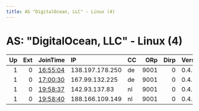 ```yaml
---
title: AS "DigitalOcean, LLC" - Linux (4)
---
```


# AS: "DigitalOcean, LLC" - Linux (4)

|   Up |   Ext | JoinTime                                                                                            | IP              | CC   |   ORp |   Dirp | Version   | Contact               | Nickname   |   eFamMembers |
|-----:|------:|:----------------------------------------------------------------------------------------------------|:----------------|:-----|------:|-------:|:----------|:----------------------|:-----------|--------------:|
|    1 |     0 | [16:55:04](https://metrics.torproject.org/rs.html#details/22C4D29810535037C1561CE38E70A8843D14117D) | 138.197.178.250 | de   |  9001 |      0 | 0.4.4.5   | xjjwtsmw@zfuasprs.COM | xjjwtsmw   |             1 |
|    1 |     0 | [17:00:30](https://metrics.torproject.org/rs.html#details/52F93C230DE88612F0B2AC8D3D980495E4E3E04C) | 167.99.132.225  | de   |  9001 |      0 | 0.4.4.5   | dmkqeujv@ayqjxdvx.COM | dmkqeujv   |             1 |
|    1 |     0 | [19:58:37](https://metrics.torproject.org/rs.html#details/BFDC40CA25A47588F2D4AEDA91778B06FC3DB630) | 142.93.137.83   | nl   |  9001 |      0 | 0.4.4.5   | xezaoenn@yyzndtqb.COM | xezaoenn   |             1 |
|    1 |     0 | [19:58:40](https://metrics.torproject.org/rs.html#details/BCF841950D3880506A61E2192EDE6AFEC7AFD0E3) | 188.166.109.149 | nl   |  9001 |      0 | 0.4.4.5   | ssjfahbu@iguraklv.COM | ssjfahbu   |             1 |
